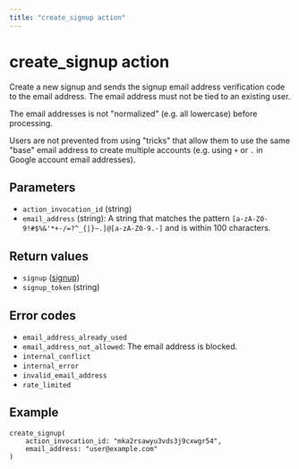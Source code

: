 ```yaml
---
title: "create_signup action"
---
```


# create_signup action

Create a new signup and sends the signup email address verification code to the email address. The email address must not be tied to an existing user.

The email addresses is not "normalized" (e.g. all lowercase) before processing.

Users are not prevented from using "tricks" that allow them to use the same "base" email address to create multiple accounts (e.g. using `+` or `.` in Google account email addresses).

## Parameters

-   `action_invocation_id` (string)
-   `email_address` (string): A string that matches the pattern `[a-zA-Z0-9!#$%&'*+-/=?^_{|}~.]@[a-zA-Z0-9.-]` and is within 100 characters.

## Return values

-   `signup` ([signup](/references/faroe-server-actions/models/signup))
-   `signup_token` (string)

## Error codes

-   `email_address_already_used`
-   `email_address_not_allowed`: The email address is blocked.
-   `internal_conflict`
-   `internal_error`
-   `invalid_email_address`
-   `rate_limited`

## Example

```
create_signup(
    action_invocation_id: "mka2rsawyu3vds3j9cxwgr54",
    email_address: "user@example.com"
)
```

